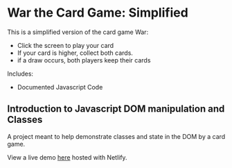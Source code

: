 # War the Card Game: Simplified

This is a simplified version of the card game War:

- Click the screen to play your card
- If your card is higher, collect both cards.
- if a draw occurs, both players keep their cards

Includes:

- Documented Javascript Code

## Introduction to Javascript DOM manipulation and Classes

A project meant to help demonstrate classes and state in the DOM by a card game.

View a live demo [here](#) hosted with Netlify.
